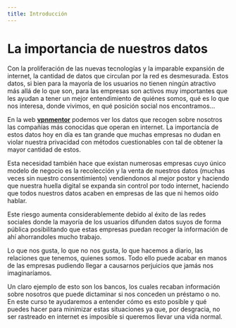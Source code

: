 ```yaml
---
title: Introducción
---
```


# La importancia de nuestros datos

Con la proliferación de las nuevas tecnologías y la imparable expansión de internet, la cantidad de datos que circulan por la red es desmesurada. Estos datos, si bien para la mayoría de los usuarios no tienen ningún atractivo más allá de lo que son, para las empresas son activos muy importantes que les ayudan a tener un mejor entendimiento de quiénes somos, qué es lo que nos interesa, donde vivimos, en qué posición social nos encontramos…


En la web **[vpnmentor](https://www.vpnmentor.com/research/whos-watching-you/#/)** podemos ver los datos que recogen sobre nosotros las compañías más conocidas que operan en internet.
La importancía de estos datos hoy en día es tan grande que muchas empresas no dudan en violar nuestra privacidad con métodos cuestionables con tal de obtener la mayor cantidad de estos.  


Esta necesidad también hace que existan numerosas empresas cuyo único modelo de negocio es la recolección y la venta de nuestros datos (muchas veces sin nuestro consentimiento) vendiendonos al mejor postor y haciendo que nuestra huella digital se expanda sin control por todo internet, haciendo que todos nuestros datos acaben en empresas de las que ni hemos oído hablar.


Este riesgo aumenta considerablemente debido al éxito de las redes sociales donde la mayoría de los usuarios difunden datos suyos de forma pública posibilitando que estas empresas puedan recoger la información de ahí ahorrandoles mucho trabajo.


Lo que nos gusta, lo que no nos gusta, lo que hacemos a diario, las relaciones que tenemos, quienes somos. Todo ello puede acabar en manos de las empresas pudiendo llegar a causarnos perjuicios que jamás nos imaginaríamos.


Un claro ejemplo de esto son los bancos, los cuales recaban información sobre nosotros que puede dictaminar si nos conceden un préstamo o no.
En este curso te ayudaremos a entender cómo es esto posible y qué puedes hacer para minimizar estas situaciones ya que, por desgracia, no ser rastreado en internet es imposible si queremos llevar una vida normal.
